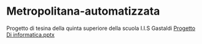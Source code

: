 # Metropolitana-automatizzata
Progetto di tesina della quinta superiore della scuola I.I.S Gastaldi
[Progetto Di informatica.pptx](https://github.com/MrMastro/Metropolitana-automatizzata/files/7192791/Progetto.Di.informatica.pptx)
